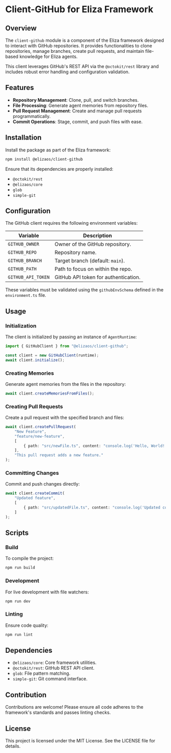# Client-GitHub for Eliza Framework

## Overview

The `client-github` module is a component of the Eliza framework designed to interact with GitHub repositories. It provides functionalities to clone repositories, manage branches, create pull requests, and maintain file-based knowledge for Eliza agents.

This client leverages GitHub's REST API via the `@octokit/rest` library and includes robust error handling and configuration validation.

## Features

- **Repository Management**: Clone, pull, and switch branches.
- **File Processing**: Generate agent memories from repository files.
- **Pull Request Management**: Create and manage pull requests programmatically.
- **Commit Operations**: Stage, commit, and push files with ease.

## Installation

Install the package as part of the Eliza framework:

```bash
npm install @elizaos/client-github
```

Ensure that its dependencies are properly installed:

- `@octokit/rest`
- `@elizaos/core`
- `glob`
- `simple-git`

## Configuration

The GitHub client requires the following environment variables:

| Variable           | Description                        |
|--------------------|------------------------------------|
| `GITHUB_OWNER`     | Owner of the GitHub repository.    |
| `GITHUB_REPO`      | Repository name.                   |
| `GITHUB_BRANCH`    | Target branch (default: `main`).   |
| `GITHUB_PATH`      | Path to focus on within the repo.  |
| `GITHUB_API_TOKEN` | GitHub API token for authentication. |

These variables must be validated using the `githubEnvSchema` defined in the `environment.ts` file.

## Usage

### Initialization

The client is initialized by passing an instance of `AgentRuntime`:

```typescript
import { GitHubClient } from "@elizaos/client-github";

const client = new GitHubClient(runtime);
await client.initialize();
```

### Creating Memories

Generate agent memories from the files in the repository:

```typescript
await client.createMemoriesFromFiles();
```

### Creating Pull Requests

Create a pull request with the specified branch and files:

```typescript
await client.createPullRequest(
    "New Feature",
    "feature/new-feature",
    [
        { path: "src/newFile.ts", content: "console.log('Hello, World!');" }
    ],
    "This pull request adds a new feature."
);
```

### Committing Changes

Commit and push changes directly:

```typescript
await client.createCommit(
    "Updated feature",
    [
        { path: "src/updatedFile.ts", content: "console.log('Updated content!');" }
    ]
);
```

## Scripts

### Build

To compile the project:

```bash
npm run build
```

### Development

For live development with file watchers:

```bash
npm run dev
```

### Linting

Ensure code quality:

```bash
npm run lint
```

## Dependencies

- `@elizaos/core`: Core framework utilities.
- `@octokit/rest`: GitHub REST API client.
- `glob`: File pattern matching.
- `simple-git`: Git command interface.

## Contribution

Contributions are welcome! Please ensure all code adheres to the framework's standards and passes linting checks.

## License

This project is licensed under the MIT License. See the LICENSE file for details.
